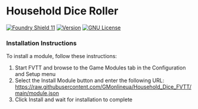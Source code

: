 # Household Dice Roller

[![Foundry Shield 11]][Foundry URL]
[![Version]][Version URL]
[![GNU License]][GNU URL]

### Installation Instructions

To install a module, follow these instructions:

1. Start FVTT and browse to the Game Modules tab in the Configuration and Setup menu
2. Select the Install Module button and enter the following URL: https://raw.githubusercontent.com/GMonlineua/Household_Dice_FVTT/main/module.json
3. Click Install and wait for installation to complete

[Foundry Shield 11]: https://img.shields.io/badge/Foundry-11-informational?style=flat-square
[Foundry URL]: https://foundryvtt.com

[Version]: https://img.shields.io/badge/Version-1.1-orange?style=flat-square
[Version URL]: https://github.com/GMonlineua/Household_Dice_FVTT

[GNU License]: https://img.shields.io/badge/License-GNU-green?style=flat-square
[GNU URL]: https://github.com/GMonlineua/Household_Dice_FVTT/blob/main/LICENSE.md
